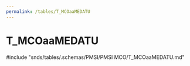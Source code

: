 ```yaml
---
permalink: /tables/T_MCOaaMEDATU
---
```

# T\_MCOaaMEDATU
<!-- SPDX-License-Identifier: MPL-2.0 -->

<!-- ATTENTION : Ne pas supprimer ou modifier la ligne ci-dessous -->
#include "snds/tables/.schemas/PMSI/PMSI MCO/T_MCOaaMEDATU.md"
<!-- ATTENTION : Ne pas supprimer ou modifier la ligne ci-dessus -->
